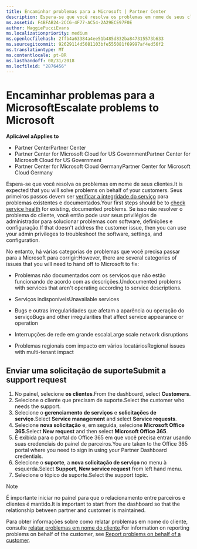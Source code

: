 ```yaml
---
title: Encaminhar problemas para a Microsoft | Partner Center
description: Espera-se que você resolva os problemas em nome de seus clientes.
ms.assetid: F4BFAB24-2CC6-4F77-AC54-2A29ECE97F0E
author: MaggiePucciEvans
ms.localizationpriority: medium
ms.openlocfilehash: 2ffb4a63384a4ee51b485d832ba847315573b633
ms.sourcegitcommit: 92629114d5081103bfe555081f69997af4ed56f2
ms.translationtype: MT
ms.contentlocale: pt-BR
ms.lasthandoff: 08/31/2018
ms.locfileid: "2876456"
---
```

# <a name="escalate-problems-to-microsoft"></a><span data-ttu-id="ea625-103">Encaminhar problemas para a Microsoft</span><span class="sxs-lookup"><span data-stu-id="ea625-103">Escalate problems to Microsoft</span></span>

**<span data-ttu-id="ea625-104">Aplicável a</span><span class="sxs-lookup"><span data-stu-id="ea625-104">Applies to</span></span>**

-  <span data-ttu-id="ea625-105">Partner Center</span><span class="sxs-lookup"><span data-stu-id="ea625-105">Partner Center</span></span>
-  <span data-ttu-id="ea625-106">Partner Center for Microsoft Cloud for US Government</span><span class="sxs-lookup"><span data-stu-id="ea625-106">Partner Center for Microsoft Cloud for US Government</span></span>
-  <span data-ttu-id="ea625-107">Partner Center for Microsoft Cloud Germany</span><span class="sxs-lookup"><span data-stu-id="ea625-107">Partner Center for Microsoft Cloud Germany</span></span>

<span data-ttu-id="ea625-108">Espera-se que você resolva os problemas em nome de seus clientes.</span><span class="sxs-lookup"><span data-stu-id="ea625-108">It is expected that you will solve problems on behalf of your customers.</span></span> <span data-ttu-id="ea625-109">Seus primeiros passos devem ser [verificar a integridade do serviço](check-service-health.md) para problemas existentes e documentados.</span><span class="sxs-lookup"><span data-stu-id="ea625-109">Your first steps should be to [check service health](check-service-health.md) for existing, documented problems.</span></span> <span data-ttu-id="ea625-110">Se isso não resolver o problema do cliente, você então pode usar seus privilégios de administrador para solucionar problemas com software, definições e configuração.</span><span class="sxs-lookup"><span data-stu-id="ea625-110">If that doesn't address the customer issue, then you can use your admin privileges to troubleshoot the software, settings, and configuration.</span></span>

<span data-ttu-id="ea625-111">No entanto, há várias categorias de problemas que você precisa passar para a Microsoft para corrigir:</span><span class="sxs-lookup"><span data-stu-id="ea625-111">However, there are several categories of issues that you will need to hand off to Microsoft to fix:</span></span>

-   <span data-ttu-id="ea625-112">Problemas não documentados com os serviços que não estão funcionando de acordo com as descrições.</span><span class="sxs-lookup"><span data-stu-id="ea625-112">Undocumented problems with services that aren't operating according to service descriptions.</span></span>

-   <span data-ttu-id="ea625-113">Serviços indisponíveis</span><span class="sxs-lookup"><span data-stu-id="ea625-113">Unavailable services</span></span>

-   <span data-ttu-id="ea625-114">Bugs e outras irregularidades que afetam a aparência ou operação do serviço</span><span class="sxs-lookup"><span data-stu-id="ea625-114">Bugs and other irregularities that affect service appearance or operation</span></span>

-   <span data-ttu-id="ea625-115">Interrupções de rede em grande escala</span><span class="sxs-lookup"><span data-stu-id="ea625-115">Large scale network disruptions</span></span>

-   <span data-ttu-id="ea625-116">Problemas regionais com impacto em vários locatários</span><span class="sxs-lookup"><span data-stu-id="ea625-116">Regional issues with multi-tenant impact</span></span>

## <a name="submit-a-support-request"></a><span data-ttu-id="ea625-117">Enviar uma solicitação de suporte</span><span class="sxs-lookup"><span data-stu-id="ea625-117">Submit a support request</span></span>

1. <span data-ttu-id="ea625-118">No painel, selecione **os clientes**.</span><span class="sxs-lookup"><span data-stu-id="ea625-118">From the dashboard, select **Customers**.</span></span>
2. <span data-ttu-id="ea625-119">Selecione o cliente que precisam de suporte.</span><span class="sxs-lookup"><span data-stu-id="ea625-119">Select the customer who needs the support.</span></span>
3. <span data-ttu-id="ea625-120">Selecione o **gerenciamento de serviços** e **solicitações de serviço**.</span><span class="sxs-lookup"><span data-stu-id="ea625-120">Select **Service management** and select **Service requests**.</span></span>
4. <span data-ttu-id="ea625-121">Selecione **nova solicitação** e, em seguida, selecione **Microsoft Office 365**.</span><span class="sxs-lookup"><span data-stu-id="ea625-121">Select **New request** and then select **Microsoft Office 365**.</span></span>
5. <span data-ttu-id="ea625-122">É exibida para o portal do Office 365 em que você precisa entrar usando suas credenciais do painel de parceiros.</span><span class="sxs-lookup"><span data-stu-id="ea625-122">You are taken to the Office 365 portal where you need to sign in using your Partner Dashboard credentials.</span></span>
6. <span data-ttu-id="ea625-123">Selecione o **suporte**, a **nova solicitação de serviço** no menu à esquerda.</span><span class="sxs-lookup"><span data-stu-id="ea625-123">Select **Support**, **New service request** from left hand menu.</span></span>
7. <span data-ttu-id="ea625-124">Selecione o tópico de suporte.</span><span class="sxs-lookup"><span data-stu-id="ea625-124">Select the support topic.</span></span>

>[!NOTE]
><span data-ttu-id="ea625-125">É importante iniciar no painel para que o relacionamento entre parceiros e clientes é mantido.</span><span class="sxs-lookup"><span data-stu-id="ea625-125">It is important to start from the dashboard so that the relationship between partner and customer is maintained.</span></span> 


<span data-ttu-id="ea625-126">Para obter informações sobre como relatar problemas em nome do cliente, consulte [relatar problemas em nome do cliente](report-problems-on-behalf-of-a-customer.md).</span><span class="sxs-lookup"><span data-stu-id="ea625-126">For information on reporting problems on behalf of the customer, see [Report problems on behalf of a customer](report-problems-on-behalf-of-a-customer.md).</span></span>

 

 



